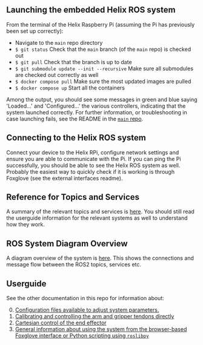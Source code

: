 ## Launching the embedded Helix ROS system
From the terminal of the Helix Raspberry Pi (assuming the Pi has previously been set up correctly):
- Navigate to the `main` repo directory
- `$ git status` Check that the `main` branch (of the `main` repo) is checked out
- `$ git pull` Check that the branch is up to date
- `$ git submodule update --init --recursive` Make sure all submodules are checked out correctly as well
- `$ docker compose pull` Make sure the most updated images are pulled
- `$ docker compose up` Start all the containers

Among the output, you should see some messages in green and blue saying 'Loaded...' and 'Configured...' the various controllers, indicating that the system launched correctly. For further information, or troubleshooting in case launching fails, see the README in the [`main` repo](https://github.com/helix-robotics-ag/main/tree/main).

## Connecting to the Helix ROS system
Connect your device to the Helix RPi, configure network settings and ensure you are able to communicate with the Pi. If you can ping the Pi successfully, you should be able to see the Helix ROS system as well. Probably the easiest way to quickly check if it is working is through Foxglove (see the external interfaces readme).

## Reference for Topics and Services

A summary of the relevant topics and services is [here](Topics_and_Services.md). You should still read the userguide information for the relevant systems as well to understand how they work.

## ROS System Diagram Overview

A diagram overview of the system is [here](helix_ros2_diagram.pdf). This shows the connections and message flow between the ROS2 topics, services etc.

## Userguide
See the other documentation in this repo for information about:

0. [Configuration files available to adjust system parameters.](https://github.com/helix-robotics-ag/ros-helix/blob/main/Userguide_0_Configuration.md)
1. [Calibrating and controlling the arm and gripper tendons directly](https://github.com/helix-robotics-ag/ros-helix/blob/main/Userguide_1_Calibration_And_Basic_Control.md)
2. [Cartesian control of the end effector](https://github.com/helix-robotics-ag/ros-helix/blob/main/Userguide_2_Cartesian_Control.md)
3. [General information about using the system from the browser-based Foxglove interface or Python scripting using `roslibpy`](https://github.com/helix-robotics-ag/ros-helix/blob/main/Userguide_3_External_Interfaces.md)
